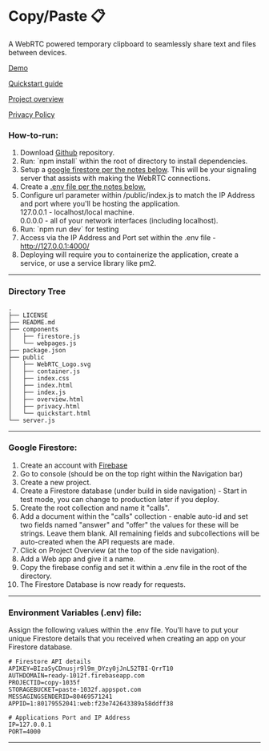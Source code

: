 <h1>Copy/Paste 📋</h1>

<p>A WebRTC powered temporary clipboard to seamlessly share text and files between devices.</p>
<p><a href="https://color.cornidez.com/" target="_blank">Demo</a></p>
<p><a href="https://color.cornidez.com/quickstart.html" target="_blank">Quickstart guide</a></p>
<p><a href="https://color.cornidez.com/overview.html" target="_blank">Project overview</a></p>
<p><a href="https://color.cornidez.com/privacy.html" target="_blank">Privacy Policy</a></p>


<h3>How-to-run:</h3>
<ol>
    <li>Download <a href="https://github.com/RCornidez/copy-paste">Github</a> repository.</li>
    <li>Run: `npm install` within the root of directory to install dependencies.</li>
    <li>Setup a <a href="#firestore">google firestore per the notes below</a>. This will be your signaling server that assists with making the WebRTC connections.</li>
    <li>Create a <a href="#env">.env file per the notes below.</a></li>
    <li>Configure url parameter within /public/index.js to match the IP Address and port where you'll be hosting the application.<br/>127.0.0.1 - localhost/local machine.<br/>0.0.0.0 - all of your network interfaces (including localhost).</li>
    <li>Run: `npm run dev` for testing</li>
    <li>Access via the IP Address and Port set within the .env file - <a href="http://127.0.0.1:4000/" target="_blank">http://127.0.0.1:4000/</a></li>
    <li>Deploying will require you to containerize the application, create a service, or use a service library like pm2.</li>
</ol>
<hr/>

<h3>Directory Tree</h3>

```
.
├── LICENSE
├── README.md
├── components
│   ├── firestore.js
│   └── webpages.js
├── package.json
├── public
│   ├── WebRTC_Logo.svg
│   ├── container.js
│   ├── index.css
│   ├── index.html
│   ├── index.js
│   ├── overview.html
│   ├── privacy.html
│   └── quickstart.html
└── server.js
```
<hr/>

<h3 id="firestore">Google Firestore:</h3>
<ol>
<li>Create an account with <a href="https://firebase.google.com/">Firebase</a></li>
<li>Go to console (should be on the top right within the Navigation bar)</li>
<li>Create a new project.</li>
<li>Create a Firestore database (under build in side navigation) - Start in test mode, you can change to production later if you deploy.</li>
<li>Create the root collection and name it "calls".</li>
<li>Add a document within the "calls" collection - enable auto-id and set two fields named "answer" and "offer" the values for these will be strings. Leave them blank. All remaining fields and subcollections will be auto-created when the API requests are made.</li>
<li>Click on Project Overview (at the top of the side navigation).</li>
<li>Add a Web app and give it a name.</li>
<li>Copy the firebase config and set it within a .env file in the root of the directory.</li>
<li>The Firestore Database is now ready for requests.</li>
</ol>

<hr/>

<h3 id="env">Environment Variables (.env) file:</h3>
Assign the following values within the .env file. You'll have to put your unique Firestore details that you received when creating an app on your Firestore database.


```
# Firestore API details
APIKEY=BIzaSyCDnusjr9l9m_DYzy0jJnL52TBI-QrrT10
AUTHDOMAIN=ready-1012f.firebaseapp.com
PROJECTID=copy-1035f
STORAGEBUCKET=paste-1032f.appspot.com
MESSAGINGSENDERID=80469571241
APPID=1:80179552041:web:f23e742643389a58ddff38

# Applications Port and IP Address
IP=127.0.0.1
PORT=4000

```
<hr/>
